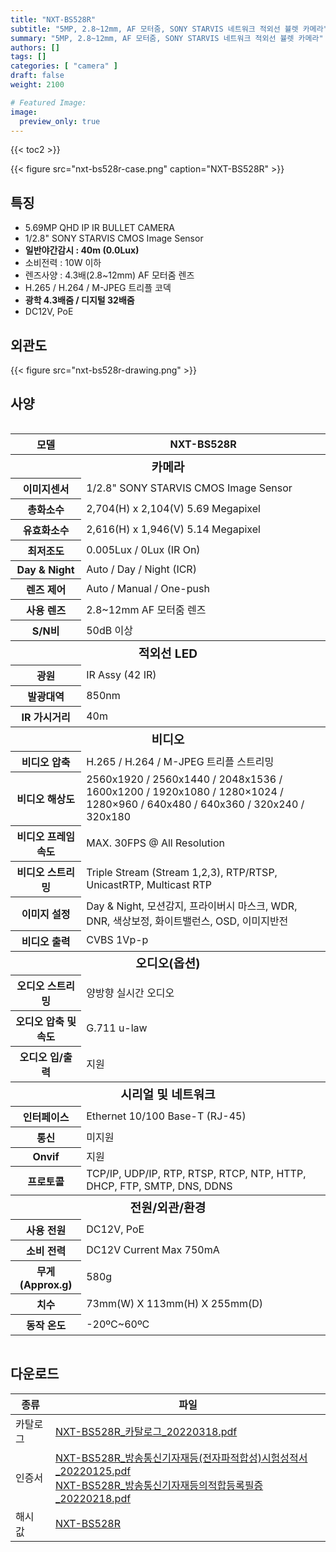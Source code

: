 ```yaml
---
title: "NXT-BS528R"
subtitle: "5MP, 2.8~12mm, AF 모터줌, SONY STARVIS 네트워크 적외선 뷸렛 카메라"
summary: "5MP, 2.8~12mm, AF 모터줌, SONY STARVIS 네트워크 적외선 뷸렛 카메라"
authors: []
tags: []
categories: [ "camera" ]
draft: false
weight: 2100

# Featured Image:
image:
  preview_only: true
---
```


{{< toc2 >}}

<div class="container">
<div class="row justify-content-center align-items-center">
<div class="col-sm-6">

{{< figure src="nxt-bs528r-case.png" caption="NXT-BS528R" >}}

</div>
</div>
</div>

<div class="container">
<div class="row justify-content-center">
<div class="col-sm-6 pl-0">

## 특징

- 5.69MP QHD IP IR BULLET CAMERA
- 1/2.8" SONY STARVIS CMOS Image Sensor
- **일반야간감시 : 40m (0.0Lux)**
- 소비전력 : 10W 이하
- 렌즈사양 : 4.3배(2.8~12mm) AF 모터줌 렌즈
- H.265 / H.264 / M-JPEG 트리플 코덱
- **광학 4.3배줌 / 디지털 32배줌**
- DC12V, PoE

</div>
<div class="col-sm-6 pl-0">

## 외관도

{{< figure src="nxt-bs528r-drawing.png" >}}

</div>
</div>
</div>

## 사양

<div style="overflow-x: auto">
<table class="spec">
<thead>
<tr>
<th>모델</th>
<th>NXT-BS528R</th>
</tr>
</thead>
<tbody>
<tr><th colspan="2" style="font-size: larger; font-weight: bolder">카메라</th></tr>
<tr><th>이미지센서</th><td>1/2.8" SONY STARVIS CMOS Image Sensor</td></tr>
<tr><th>총화소수</th><td>2,704(H) x 2,104(V) 5.69 Megapixel</td></tr>
<tr><th>유효화소수</th><td>2,616(H) x 1,946(V) 5.14 Megapixel</td></tr>
<tr><th>최저조도</th><td>0.005Lux / 0Lux (IR On)</td></tr>
<tr><th>Day & Night</th><td>Auto / Day / Night (ICR)</td></tr>
<tr><th>렌즈 제어</th><td>Auto / Manual / One-push</td></tr>
<tr><th>사용 렌즈</th><td>2.8~12mm AF 모터줌 렌즈</td></tr>
<tr><th>S/N비</th><td>50dB 이상</td></tr>
<tr><th colspan="2" style="font-size: larger; font-weight: bolder">적외선 LED</th></tr>
<tr><th>광원</th><td>IR Assy (42 IR)</td></tr>
<tr><th>발광대역</th><td>850nm</td></tr>
<tr><th>IR 가시거리</th><td>40m</td></tr>
<tr><th colspan="2" style="font-size: larger; font-weight: bolder">비디오</th></tr>
<tr><th>비디오 압축</th><td>H.265 / H.264 / M-JPEG 트리플 스트리밍</td></tr>
<tr><th>비디오 해상도</th><td>2560x1920 / 2560x1440 / 2048x1536 / 1600x1200 / 1920x1080 / 1280×1024 / 1280×960 / 640x480 / 640x360 / 320x240 / 320x180</td></tr>
<tr><th>비디오 프레임 속도</th><td>MAX. 30FPS @ All Resolution</td></tr>
<tr><th>비디오 스트리밍</th><td>Triple Stream (Stream 1,2,3), RTP/RTSP, UnicastRTP, Multicast RTP</td></tr>
<tr><th>이미지 설정</th><td>Day & Night, 모션감지, 프라이버시 마스크, WDR, DNR, 색상보정, 화이트밸런스, OSD, 이미지반전</td></tr>
<tr><th>비디오 출력</th><td>CVBS 1Vp-p</td></tr>
<tr><th colspan="2" style="font-size: larger; font-weight: bolder">오디오(옵션)</th></tr>
<tr><th>오디오 스트리밍</th><td>양방향 실시간 오디오</td></tr>
<tr><th>오디오 압축 및 속도</th><td>G.711 u-law</td></tr>
<tr><th>오디오 입/출력</th><td>지원</td></tr>
<tr><th colspan="2" style="font-size: larger; font-weight: bolder">시리얼 및 네트워크</th></tr>
<tr><th>인터페이스</th><td>Ethernet 10/100 Base-T (RJ-45)</td></tr>
<tr><th>통신</th><td>미지원</td></tr>
<tr><th>Onvif</th><td>지원</td></tr>
<tr><th>프로토콜</th><td>TCP/IP, UDP/IP, RTP, RTSP, RTCP, NTP, HTTP, DHCP, FTP, SMTP, DNS, DDNS</td></tr>
<tr><th colspan="2" style="font-size: larger; font-weight: bolder">전원/외관/환경</th></tr>
<tr><th>사용 전원</th><td>DC12V, PoE</td></tr>
<tr><th>소비 전력</th><td>DC12V Current Max 750mA</td></tr>
<tr><th>무게(Approx.g)</th><td>580g</td></tr>
<tr><th>치수</th><td>73mm(W) X 113mm(H) X 255mm(D)</td></tr>
<tr><th>동작 온도</th><td>-20ºC~60ºC</td></tr>
</tbody>
</table>
</div>

## 다운로드

종류 | 파일
---- | ----
카탈로그 | [NXT-BS528R_카탈로그_20220318.pdf](NXT-BS528R_카탈로그_20220318.pdf)
인증서 | [NXT-BS528R_방송통신기자재등(전자파적합성)시험성적서_20220125.pdf](NXT-BS528R_방송통신기자재등(전자파적합성)시험성적서_20220125.pdf)<br>[NXT-BS528R_방송통신기자재등의적합등록필증_20220218.pdf](NXT-BS528R_방송통신기자재등의적합등록필증_20220218.pdf)
해시 값 | [NXT-BS528R](2022.%2011.%2003_A16.3.0-nxt-tta.img.txt)

